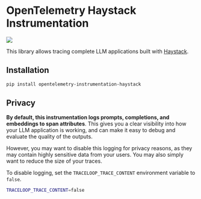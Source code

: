 # OpenTelemetry Haystack Instrumentation

<a href="https://pypi.org/project/opentelemetry-instrumentation-haystack/">
    <img src=" https://badge.fury.io/py/opentelemetry-instrumentation-haystack.svg">
</a>

This library allows tracing complete LLM applications built with [Haystack](https://github.com/deepset-ai/haystack).

## Installation

```bash
pip install opentelemetry-instrumentation-haystack
```

## Privacy

**By default, this instrumentation logs prompts, completions, and embeddings to span attributes**. This gives you a clear visibility into how your LLM application is working, and can make it easy to debug and evaluate the quality of the outputs.

However, you may want to disable this logging for privacy reasons, as they may contain highly sensitive data from your users. You may also simply want to reduce the size of your traces.

To disable logging, set the `TRACELOOP_TRACE_CONTENT` environment variable to `false`.

```bash
TRACELOOP_TRACE_CONTENT=false
```
